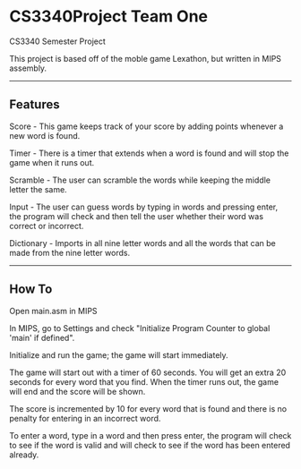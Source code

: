 CS3340Project Team One
=============

CS3340 Semester Project

This project is based off of the moble game Lexathon, but written in MIPS assembly.

---------
Features
---------
 Score - This game keeps track of your score by adding points whenever a new word is found.

 Timer - There is a timer that extends when a word is found and will stop the game when it runs out.

 Scramble - The user can scramble the words while keeping the middle letter the same.

 Input - The user can guess words by typing in words and pressing enter, the program will check and then tell the user whether their word was correct or incorrect.

 Dictionary - Imports in all nine letter words and all the words that can be made from the nine letter words.



--------
How To
--------
Open main.asm in MIPS

In MIPS, go to Settings and check "Initialize Program Counter to global 'main' if defined". 

Initialize and run the game; the game will start immediately.

The game will start out with a timer of 60 seconds. You will get an extra 20 seconds for every word that you find. When the timer runs out, the game will end and the score will be shown.

The score is incremented by 10 for every word that is found and there is no penalty for entering in an incorrect word.

To enter a word, type in a word and then press enter, the program will check to see if the word is valid and will check to see if the word has been entered already.